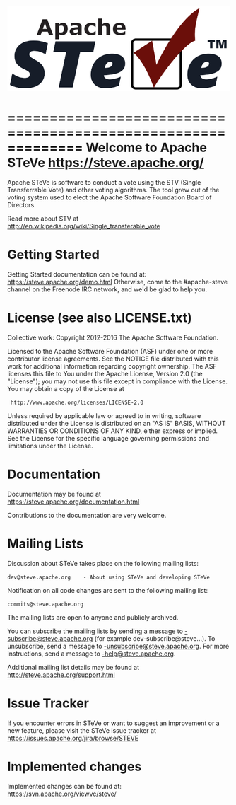 ![Logo](www/htdocs/images/steve_large.png)

=============================================================
 Welcome to Apache STeVe <https://steve.apache.org/>
=============================================================

Apache STeVe is software to conduct a vote using the STV (Single Transferrable
Vote) and other voting algorithms. The tool grew out of the voting system used
to elect the Apache Software Foundation Board of Directors.

Read more about STV at
http://en.wikipedia.org/wiki/Single_transferable_vote

Getting Started
===============
Getting Started documentation can be found at: https://steve.apache.org/demo.html
Otherwise, come to the #apache-steve channel on the Freenode IRC network, 
and we'd be glad to help you.


License (see also LICENSE.txt)
==============================
Collective work: Copyright 2012-2016 The Apache Software Foundation.

Licensed to the Apache Software Foundation (ASF) under one or more
contributor license agreements.  See the NOTICE file distributed with
this work for additional information regarding copyright ownership.
The ASF licenses this file to You under the Apache License, Version 2.0
(the "License"); you may not use this file except in compliance with
the License.  You may obtain a copy of the License at

     http://www.apache.org/licenses/LICENSE-2.0

Unless required by applicable law or agreed to in writing, software
distributed under the License is distributed on an "AS IS" BASIS,
WITHOUT WARRANTIES OR CONDITIONS OF ANY KIND, either express or implied.
See the License for the specific language governing permissions and
limitations under the License.


Documentation
=============
Documentation may be found at https://steve.apache.org/documentation.html

Contributions to the documentation are very welcome.

Mailing Lists
=============
Discussion about STeVe takes place on the following mailing lists:

    dev@steve.apache.org    - About using STeVe and developing STeVe

Notification on all code changes are sent to the following mailing list:

    commits@steve.apache.org

The mailing lists are open to anyone and publicly archived.

You can subscribe the mailing lists by sending a message to
<LIST>-subscribe@steve.apache.org (for example
dev-subscribe@steve...).  To unsubscribe, send a message to
<LIST>-unsubscribe@steve.apache.org.  For more instructions, send a
message to <LIST>-help@steve.apache.org.

Additional mailing list details may be found at
http://steve.apache.org/support.html

Issue Tracker
=============
If you encounter errors in STeVe or want to suggest an improvement or a new
feature, please visit the STeVe issue tracker at
https://issues.apache.org/jira/browse/STEVE

Implemented changes
===================
Implemented changes can be found at:
    https://svn.apache.org/viewvc/steve/


